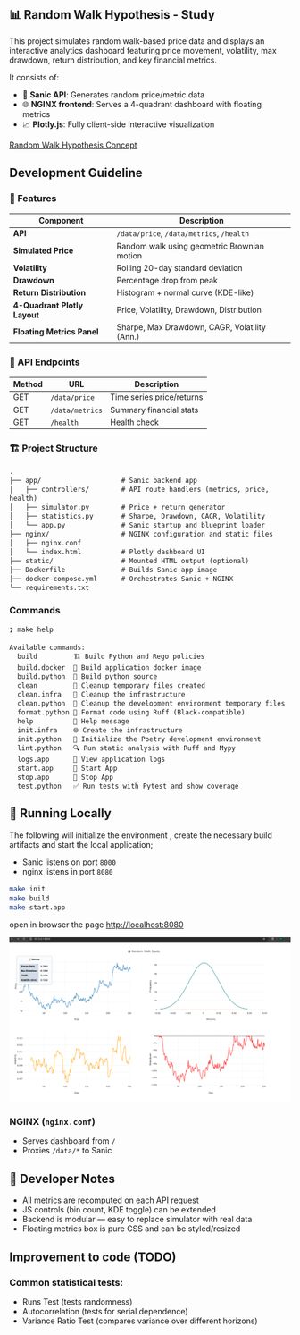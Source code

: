 ## 📊 Random Walk Hypothesis - Study

This project simulates random walk-based price data and displays an interactive analytics dashboard featuring price movement, volatility, max drawdown, return distribution, and key financial metrics.

It consists of:

* 🐍 **Sanic API**: Generates random price/metric data
* 🌐 **NGINX frontend**: Serves a 4-quadrant dashboard with floating metrics
* 📈 **Plotly.js**: Fully client-side interactive visualization


[Random Walk Hypothesis Concept](./randomwalk.md)

## Development Guideline


### 🧠 Features

| Component                    | Description                                   |
| ---------------------------- | --------------------------------------------- |
| **API**                      | `/data/price`, `/data/metrics`, `/health`     |
| **Simulated Price**          | Random walk using geometric Brownian motion   |
| **Volatility**               | Rolling 20-day standard deviation             |
| **Drawdown**                 | Percentage drop from peak                     |
| **Return Distribution**      | Histogram + normal curve (KDE-like)           |
| **4-Quadrant Plotly Layout** | Price, Volatility, Drawdown, Distribution     |
| **Floating Metrics Panel**   | Sharpe, Max Drawdown, CAGR, Volatility (Ann.) |


### 🔌 API Endpoints

| Method | URL             | Description               |
| ------ | --------------- | ------------------------- |
| GET    | `/data/price`   | Time series price/returns |
| GET    | `/data/metrics` | Summary financial stats   |
| GET    | `/health`       | Health check              |


### 🏗️ Project Structure

```
.
├── app/                    # Sanic backend app
│   ├── controllers/        # API route handlers (metrics, price, health)
│   ├── simulator.py        # Price + return generator
│   ├── statistics.py       # Sharpe, Drawdown, CAGR, Volatility
│   └── app.py              # Sanic startup and blueprint loader
├── nginx/                  # NGINX configuration and static files
│   ├── nginx.conf
│   └── index.html          # Plotly dashboard UI
├── static/                 # Mounted HTML output (optional)
├── Dockerfile              # Builds Sanic app image
├── docker-compose.yml      # Orchestrates Sanic + NGINX
└── requirements.txt
```

### Commands

```help
❯ make help

Available commands:
  build         🏗️ Build Python and Rego policies
  build.docker  🐳 Build application docker image
  build.python  🐍 Build python source
  clean         🧹 Cleanup temporary files created
  clean.infra   🧼 Cleanup the infrastructure
  clean.python  🧽 Cleanup the development environment temporary files
  format.python 🎨 Format code using Ruff (Black-compatible)
  help          📖 Help message
  init.infra    🌐 Create the infrastructure
  init.python   🧰 Initialize the Poetry development environment
  lint.python   🔍 Run static analysis with Ruff and Mypy
  logs.app      📜 View application logs
  start.app     🚀 Start App
  stop.app      🛑 Stop App
  test.python   ✅ Run tests with Pytest and show coverage

```

## 🚀 Running Locally

The following will initialize the environment , create the necessary build artifacts and start the local application;

- Sanic listens on port `8000`
- nginx listens in port `8080`

```bash
make init
make build
make start.app
```

open in browser the page [http://localhost:8080](http://localhost:8080)

![Randomwalk Dashboard ](randomwalk_dashboard.png)

### NGINX (`nginx.conf`)

* Serves dashboard from `/`
* Proxies `/data/*` to Sanic

## 🧪 Developer Notes

* All metrics are recomputed on each API request
* JS controls (bin count, KDE toggle) can be extended
* Backend is modular — easy to replace simulator with real data
* Floating metrics box is pure CSS and can be styled/resized


## Improvement to code (TODO)

### Common statistical tests:

- Runs Test (tests randomness)
- Autocorrelation (tests for serial dependence)
- Variance Ratio Test (compares variance over different horizons)

